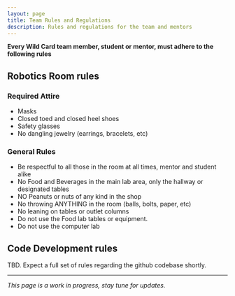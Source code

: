 ```yaml
---
layout: page
title: Team Rules and Regulations
description: Rules and regulations for the team and mentors
---
```


**Every Wild Card team member, student or mentor, must adhere to the following rules**

## Robotics Room rules
### Required Attire
- Masks
- Closed toed and closed heel shoes
- Safety glasses
- No dangling jewelry (earrings, bracelets, etc)

### General Rules
- Be respectful to all those in the room at all times, mentor and student alike
- No Food and Beverages in the main lab area, only the hallway or designated tables
- NO Peanuts or nuts of any kind in the shop
- No throwing ANYTHING in the room (balls, bolts, paper, etc)
- No leaning on tables or outlet columns
- Do not use the Food lab tables or equipment.
- Do not use the computer lab

## Code Development rules
TBD.  Expect a full set of rules regarding the github codebase shortly.

---
*This page is a work in progress, stay tune for updates.*